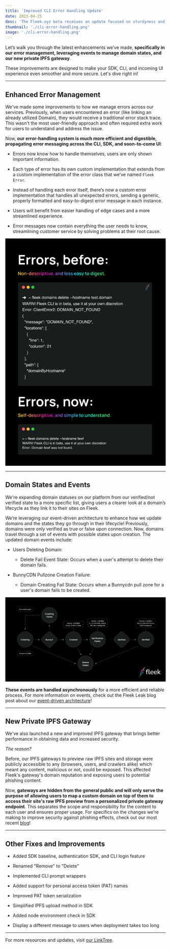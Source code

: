 ```yaml
---
title: 'Improved CLI Error Handling Update'
date: 2023-04-25
desc: 'The Fleek.xyz beta receives an update focused on sturdyness and security. Dive in!'
thumbnail: './cli-error-handling.png'
image: './cli-error-handling.png'
---
```


Let’s walk you through the latest enhancements we’ve made, **specifically in our error management, leveraging events to manage domain states, and our new private IPFS gateway**.

These improvements are designed to make your SDK, CLI, and incoming UI experience even smoother and more secure. Let's dive right in!

---

## Enhanced Error Management

We've made some improvements to how we manage errors across our services. Previously, when users encountered an error (like linking an already utilized Domain), they would receive a traditional error stack trace. This wasn't the most user-friendly approach and often required extra work for users to understand and address the issue.

Now, **our error-handling system is much more efficient and digestible, propagating error messaging across the CLI, SDK, and soon-to-come UI**:

- Errors now know how to handle themselves, users are only shown important information.

- Each type of error has its own custom implementation that extends from a custom implementation of the error class that we’ve named `Fleek Error`.

- Instead of handling each error itself, there’s now a custom error implementation that handles all unexpected errors, sending a generic, properly formatted and easy-to-digest error message in each instance.

- Users will benefit from easier handling of edge cases and a more streamlined experience.

- Error messages now contain everything the user needs to know, streamlining customer service by solving problems at their root cause.

![](./error-beforeafter.png)

---

## Domain States and Events

We're expanding domain statuses on our platform from our verified/not verified state to a more specific list, giving users a clearer look at a domain’s lifecycle as they link it to their sites on Fleek.

We’re leveraging our event-driven architecture to enhance how we update domains and the states they go through in their lifecycle! Previously, domains were only verified as true or false upon connection. Now, domains travel through a set of events with possible states upon creation. The updated domain events include:

- Users Deleting Domain:

  - Delete Fail Event State: Occurs when a user's attempt to delete their domain fails.

- BunnyCDN Pullzone Creation Failure:
  - Domain Creating Fail State: Occurs when a Bunnycdn pull zone for a user's domain fails to be created.

![](./error-handling-updated.jpeg)

**These events are handled asynchronously** for a more efficient and reliable process. For more information on events, check out the Fleek Leak blog post about our [event-driven architecture](/blog/announcements/fleek-leak-04-event-architecture/)!

---

## New Private IPFS Gateway

We've also launched a new and improved IPFS gateway that brings better performance in obtaining data and increased security.

_The reason?_

Before, our IPFS gateways to preview raw IPFS sites and storage were publicly accessible to any (browsers, users, and crawlers alike) which meant any content, malicious or not, could be exposed. This affected Fleek's gateway's domain reputation and exposing users to potential phishing content.

Now, **gateways are hidden from the general public and will only serve the purpose of allowing users to map a custom domain on top of them to access their site's raw IPFS preview from a personalized private gateway endpoint**. This separates the scope and responsibility for the content to each user and ensures proper usage. For specifics on the changes we're making to improve security against phishing effects, check out our most recent [blog](/blog/announcements/gateway-phishing-security-improvements/)!

---

## Other Fixes and Improvements

- Added SDK baseline, authentication SDK, and CLI login feature

- Renamed "Remove" to "Delete"
- Implemented CLI prompt wrappers

- Added support for personal access token (PAT) names
- Improved PAT token serialization
- Simplified IPFS upload method in SDK
- Added node environment check in SDK
- Display a different message to users when deployment takes too long

---

For more resources and updates, visit [our LinkTree](https://linktr.ee/fleek).
